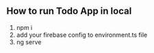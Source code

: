 ## How to run Todo App in local

1. npm i
2. add your firebase config to environment.ts file
3. ng serve
